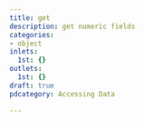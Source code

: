 ```yaml
---
title: get
description: get numeric fields
categories:
- object
inlets:
  1st: {}
outlets:
  1st: {}
draft: true
pdcategory: Accessing Data

---
```



